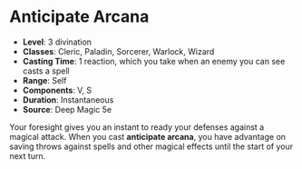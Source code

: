 # Anticipate Arcana

- **Level**: 3 divination
- **Classes**: Cleric, Paladin, Sorcerer, Warlock, Wizard
- **Casting Time**: 1 reaction, which you take when an enemy you can see casts a spell
- **Range**: Self
- **Components**: V, S
- **Duration**: Instantaneous
- **Source**: Deep Magic 5e

Your foresight gives you an instant to ready your defenses against a magical attack. When you cast **anticipate arcana**, you have advantage on saving throws against spells and other magical effects until the start of your next turn.

